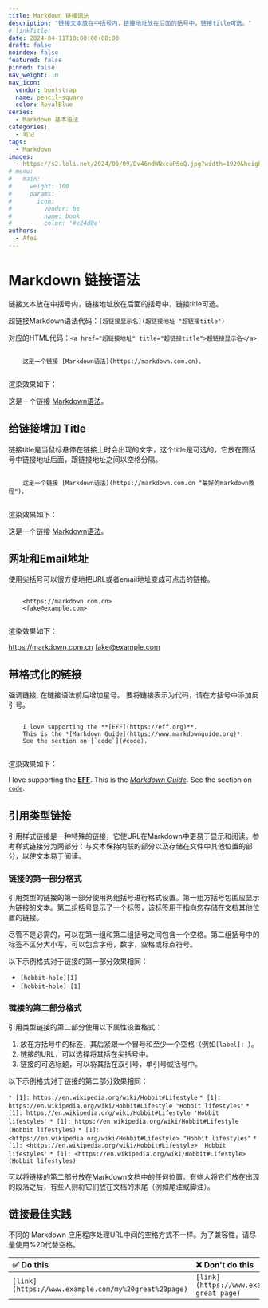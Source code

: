 ```yaml
---
title: Markdown 链接语法
description: "链接文本放在中括号内，链接地址放在后面的括号中，链接title可选。"
# linkTitle:
date: 2024-04-11T10:00:00+08:00
draft: false
noindex: false
featured: false
pinned: false
nav_weight: 10
nav_icon:
  vendor: bootstrap
  name: pencil-square
  color: RoyalBlue
series:
  - Markdown 基本语法
categories:
  - 笔记
tags:
  - Markdown
images:
  - https://s2.loli.net/2024/06/09/Dv46ndWNxcuP5eQ.jpg?width=1920&height=1440
# menu:
#   main:
#     weight: 100
#     params:
#       icon:
#         vendor: bs
#         name: book
#         color: '#e24d0e'
authors:
  - Afei
---
```


# Markdown 链接语法

链接文本放在中括号内，链接地址放在后面的括号中，链接title可选。

超链接Markdown语法代码：`[超链接显示名](超链接地址 "超链接title")`

对应的HTML代码：`<a href="超链接地址" title="超链接title">超链接显示名</a>`
```

	这是一个链接 [Markdown语法](https://markdown.com.cn)。


```

渲染效果如下：

这是一个链接 [Markdown语法](https://markdown.com.cn)。

## 给链接增加 Title

链接title是当鼠标悬停在链接上时会出现的文字，这个title是可选的，它放在圆括号中链接地址后面，跟链接地址之间以空格分隔。
```

	这是一个链接 [Markdown语法](https://markdown.com.cn "最好的markdown教程")。


```
渲染效果如下：

这是一个链接 [Markdown语法](https://markdown.com.cn "最好的markdown教程")。

## 网址和Email地址

使用尖括号可以很方便地把URL或者email地址变成可点击的链接。
```

	<https://markdown.com.cn>
	<fake@example.com>


```
渲染效果如下：

<https://markdown.com.cn>
<fake@example.com>

## 带格式化的链接

强调链接, 在链接语法前后增加星号。 要将链接表示为代码，请在方括号中添加反引号。
```

	I love supporting the **[EFF](https://eff.org)**.
	This is the *[Markdown Guide](https://www.markdownguide.org)*.
	See the section on [`code`](#code).


```
渲染效果如下：

I love supporting the **[EFF](https://eff.org)**.
This is the *[Markdown Guide](https://www.markdownguide.org)*.
See the section on [`code`](#code).


## 引用类型链接

引用样式链接是一种特殊的链接，它使URL在Markdown中更易于显示和阅读。参考样式链接分为两部分：与文本保持内联的部分以及存储在文件中其他位置的部分，以使文本易于阅读。

### 链接的第一部分格式

引用类型的链接的第一部分使用两组括号进行格式设置。第一组方括号包围应显示为链接的文本。第二组括号显示了一个标签，该标签用于指向您存储在文档其他位置的链接。

尽管不是必需的，可以在第一组和第二组括号之间包含一个空格。第二组括号中的标签不区分大小写，可以包含字母，数字，空格或标点符号。

以下示例格式对于链接的第一部分效果相同：

* `[hobbit-hole][1]`
* `[hobbit-hole] [1]`

### 链接的第二部分格式

引用类型链接的第二部分使用以下属性设置格式：

1. 放在方括号中的标签，其后紧跟一个冒号和至少一个空格（例如`[label]: `）。
2. 链接的URL，可以选择将其括在尖括号中。
3. 链接的可选标题，可以将其括在双引号，单引号或括号中。

以下示例格式对于链接的第二部分效果相同：

`* [1]: https://en.wikipedia.org/wiki/Hobbit#Lifestyle`
`* [1]: https://en.wikipedia.org/wiki/Hobbit#Lifestyle "Hobbit lifestyles"`
`* [1]: https://en.wikipedia.org/wiki/Hobbit#Lifestyle 'Hobbit lifestyles'`
`* [1]: https://en.wikipedia.org/wiki/Hobbit#Lifestyle (Hobbit lifestyles)`
`* [1]: <https://en.wikipedia.org/wiki/Hobbit#Lifestyle> "Hobbit lifestyles"`
`* [1]: <https://en.wikipedia.org/wiki/Hobbit#Lifestyle> 'Hobbit lifestyles'`
`* [1]: <https://en.wikipedia.org/wiki/Hobbit#Lifestyle> (Hobbit lifestyles)`

可以将链接的第二部分放在Markdown文档中的任何位置。有些人将它们放在出现的段落之后，有些人则将它们放在文档的末尾（例如尾注或脚注）。

## 链接最佳实践

不同的 Markdown 应用程序处理URL中间的空格方式不一样。为了兼容性，请尽量使用%20代替空格。

| ✅  Do this                                          | ❌  Don't do this                                |
| :-------------------------------------------------- | :---------------------------------------------- |
| `[link](https://www.example.com/my%20great%20page)` | `[link](https://www.example.com/my great page)` |
